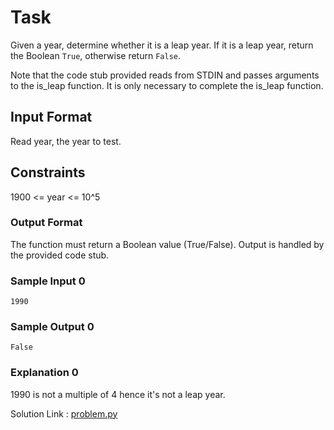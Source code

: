 # Task

Given a year, determine whether it is a leap year. If it is a leap year, return the Boolean `True`, otherwise return `False`.

Note that the code stub provided reads from STDIN and passes arguments to the is_leap function. It is only necessary to complete the is_leap function.

## Input Format

Read year, the year to test.

## Constraints
1900 <= year <= 10^5

### Output Format

The function must return a Boolean value (True/False). Output is handled by the provided code stub.

### Sample Input 0
```
1990
```
### Sample Output 0
```
False
```
### Explanation 0

1990 is not a multiple of 4 hence it's not a leap year.

Solution Link : [problem.py](./problem.py)